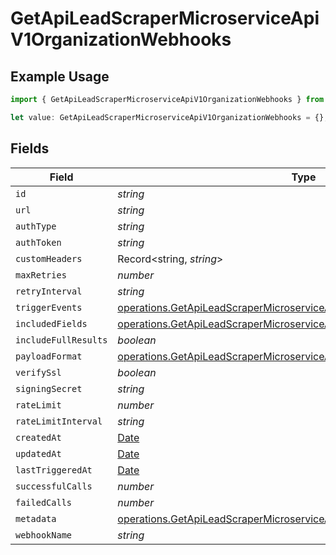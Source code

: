 # GetApiLeadScraperMicroserviceApiV1OrganizationWebhooks

## Example Usage

```typescript
import { GetApiLeadScraperMicroserviceApiV1OrganizationWebhooks } from "oppulence-backend-sdk/models/operations";

let value: GetApiLeadScraperMicroserviceApiV1OrganizationWebhooks = {};
```

## Fields

| Field                                                                                                                                                                | Type                                                                                                                                                                 | Required                                                                                                                                                             | Description                                                                                                                                                          |
| -------------------------------------------------------------------------------------------------------------------------------------------------------------------- | -------------------------------------------------------------------------------------------------------------------------------------------------------------------- | -------------------------------------------------------------------------------------------------------------------------------------------------------------------- | -------------------------------------------------------------------------------------------------------------------------------------------------------------------- |
| `id`                                                                                                                                                                 | *string*                                                                                                                                                             | :heavy_minus_sign:                                                                                                                                                   | N/A                                                                                                                                                                  |
| `url`                                                                                                                                                                | *string*                                                                                                                                                             | :heavy_minus_sign:                                                                                                                                                   | N/A                                                                                                                                                                  |
| `authType`                                                                                                                                                           | *string*                                                                                                                                                             | :heavy_minus_sign:                                                                                                                                                   | N/A                                                                                                                                                                  |
| `authToken`                                                                                                                                                          | *string*                                                                                                                                                             | :heavy_minus_sign:                                                                                                                                                   | N/A                                                                                                                                                                  |
| `customHeaders`                                                                                                                                                      | Record<string, *string*>                                                                                                                                             | :heavy_minus_sign:                                                                                                                                                   | N/A                                                                                                                                                                  |
| `maxRetries`                                                                                                                                                         | *number*                                                                                                                                                             | :heavy_minus_sign:                                                                                                                                                   | N/A                                                                                                                                                                  |
| `retryInterval`                                                                                                                                                      | *string*                                                                                                                                                             | :heavy_minus_sign:                                                                                                                                                   | N/A                                                                                                                                                                  |
| `triggerEvents`                                                                                                                                                      | [operations.GetApiLeadScraperMicroserviceApiV1OrganizationTriggerEvents](../../models/operations/getapileadscrapermicroserviceapiv1organizationtriggerevents.md)[]   | :heavy_minus_sign:                                                                                                                                                   | N/A                                                                                                                                                                  |
| `includedFields`                                                                                                                                                     | [operations.GetApiLeadScraperMicroserviceApiV1OrganizationIncludedFields](../../models/operations/getapileadscrapermicroserviceapiv1organizationincludedfields.md)[] | :heavy_minus_sign:                                                                                                                                                   | N/A                                                                                                                                                                  |
| `includeFullResults`                                                                                                                                                 | *boolean*                                                                                                                                                            | :heavy_minus_sign:                                                                                                                                                   | N/A                                                                                                                                                                  |
| `payloadFormat`                                                                                                                                                      | [operations.GetApiLeadScraperMicroserviceApiV1OrganizationPayloadFormat](../../models/operations/getapileadscrapermicroserviceapiv1organizationpayloadformat.md)     | :heavy_minus_sign:                                                                                                                                                   | N/A                                                                                                                                                                  |
| `verifySsl`                                                                                                                                                          | *boolean*                                                                                                                                                            | :heavy_minus_sign:                                                                                                                                                   | N/A                                                                                                                                                                  |
| `signingSecret`                                                                                                                                                      | *string*                                                                                                                                                             | :heavy_minus_sign:                                                                                                                                                   | N/A                                                                                                                                                                  |
| `rateLimit`                                                                                                                                                          | *number*                                                                                                                                                             | :heavy_minus_sign:                                                                                                                                                   | N/A                                                                                                                                                                  |
| `rateLimitInterval`                                                                                                                                                  | *string*                                                                                                                                                             | :heavy_minus_sign:                                                                                                                                                   | N/A                                                                                                                                                                  |
| `createdAt`                                                                                                                                                          | [Date](https://developer.mozilla.org/en-US/docs/Web/JavaScript/Reference/Global_Objects/Date)                                                                        | :heavy_minus_sign:                                                                                                                                                   | N/A                                                                                                                                                                  |
| `updatedAt`                                                                                                                                                          | [Date](https://developer.mozilla.org/en-US/docs/Web/JavaScript/Reference/Global_Objects/Date)                                                                        | :heavy_minus_sign:                                                                                                                                                   | N/A                                                                                                                                                                  |
| `lastTriggeredAt`                                                                                                                                                    | [Date](https://developer.mozilla.org/en-US/docs/Web/JavaScript/Reference/Global_Objects/Date)                                                                        | :heavy_minus_sign:                                                                                                                                                   | N/A                                                                                                                                                                  |
| `successfulCalls`                                                                                                                                                    | *number*                                                                                                                                                             | :heavy_minus_sign:                                                                                                                                                   | N/A                                                                                                                                                                  |
| `failedCalls`                                                                                                                                                        | *number*                                                                                                                                                             | :heavy_minus_sign:                                                                                                                                                   | N/A                                                                                                                                                                  |
| `metadata`                                                                                                                                                           | [operations.GetApiLeadScraperMicroserviceApiV1OrganizationMetadata](../../models/operations/getapileadscrapermicroserviceapiv1organizationmetadata.md)               | :heavy_minus_sign:                                                                                                                                                   | N/A                                                                                                                                                                  |
| `webhookName`                                                                                                                                                        | *string*                                                                                                                                                             | :heavy_minus_sign:                                                                                                                                                   | N/A                                                                                                                                                                  |